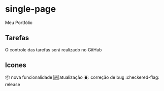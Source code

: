 # single-page
Meu Portfólio

## Tarefas

O controle das tarefas será realizado no GitHub

## Icones

:package: nova funcionalidade
:up: atualização
:beetle:: correção de bug
:checkered-flag: release